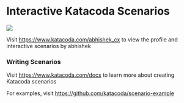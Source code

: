 # Interactive Katacoda Scenarios

[![](http://shields.katacoda.com/katacoda/abhishek_cx/count.svg)](https://www.katacoda.com/abhishek_cx "Get your profile on Katacoda.com")

Visit https://www.katacoda.com/abhishek_cx to view the profile and interactive scenarios by abhishek

### Writing Scenarios
Visit https://www.katacoda.com/docs to learn more about creating Katacoda scenarios

For examples, visit https://github.com/katacoda/scenario-example

